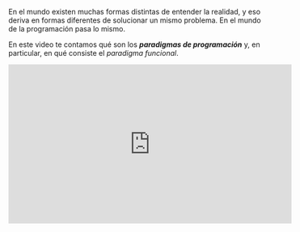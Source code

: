 En el mundo existen muchas formas distintas de entender la realidad, y eso deriva en formas diferentes de solucionar un mismo problema. En el mundo de la programación pasa lo mismo.

En este video te contamos qué son los _**paradigmas de programación**_ y, en particular, en qué consiste el _paradigma funcional_.


<iframe width="560" height="315" src="https://www.youtube.com/embed/A9XaRk0eOHM?ecver=1" frameborder="0" allow="autoplay; encrypted-media" allowfullscreen></iframe>